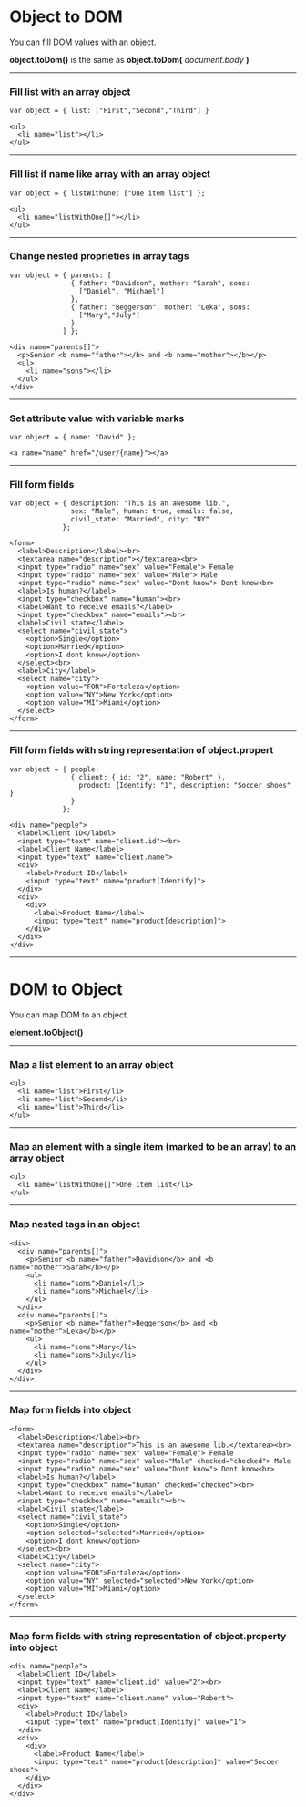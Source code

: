 # Object to DOM
You can fill DOM values with an object.

**object.toDom()** is the same as **object.toDom(** *document.body* **)**

----------

### Fill list with an array object
    var object = { list: ["First","Second","Third"] }
<!-- -->
    <ul>
      <li name="list"></li>
    </ul>

----------

### Fill list if name like array with an array object
    var object = { listWithOne: ["One item list"] };
<!-- -->
    <ul>
      <li name="listWithOne[]"></li>
    </ul>

----------

### Change nested proprieties in array tags
    var object = { parents: [
                   { father: "Davidson", mother: "Sarah", sons: 
                     ["Daniel", "Michael"]
                   },
                   { father: "Beggerson", mother: "Leka", sons:
                     ["Mary","July"]
                   }
                 ] };
<!-- -->
    <div name="parents[]">
      <p>Senior <b name="father"></b> and <b name="mother"></b></p>
      <ul>
        <li name="sons"></li>
      </ul>
    </div>

----------

### Set attribute value with variable marks
    var object = { name: "David" };
<!-- -->
    <a name="name" href="/user/{name}"></a>

----------

### Fill form fields
    var object = { description: "This is an awesome lib.",
                   sex: "Male", human: true, emails: false,
                   civil_state: "Married", city: "NY"
                 };
<!-- -->
    <form>
      <label>Description</label><br>
      <textarea name="description"></textarea><br>
      <input type="radio" name="sex" value="Female"> Female
      <input type="radio" name="sex" value="Male"> Male
      <input type="radio" name="sex" value="Dont know"> Dont know<br>
      <label>Is human?</label>
      <input type="checkbox" name="human"><br>
      <label>Want to receive emails?</label>
      <input type="checkbox" name="emails"><br>
      <label>Civil state</label>
      <select name="civil_state">
        <option>Single</option>
        <option>Married</option>
        <option>I dont know</option>
      </select><br>
      <label>City</label>
      <select name="city">
        <option value="FOR">Fortaleza</option>
        <option value="NY">New York</option>
        <option value="MI">Miami</option>
      </select>
    </form>

----------

### Fill form fields with string representation of object.propert
    var object = { people: 
                   { client: { id: "2", name: "Robert" },
                     product: {Identify: "1", description: "Soccer shoes" }
                   }
                 };
<!-- -->
    <div name="people">
      <label>Client ID</label>
      <input type="text" name="client.id"><br>
      <label>Client Name</label>
      <input type="text" name="client.name">
      <div>
        <label>Product ID</label>
        <input type="text" name="product[Identify]">
      </div>
      <div>
        <div>
          <label>Product Name</label>
          <input type="text" name="product[description]">
        </div>
      </div>
    </div>

----------

# DOM to Object
You can map DOM to an object.

**element.toObject()**

----------

### Map a list element to an array object
    <ul>
      <li name="list">First</li>
      <li name="list">Second</li>
      <li name="list">Third</li>
    </ul>

----------

### Map an element with a single item (marked to be an array) to an array object
    <ul>
      <li name="listWithOne[]">One item list</li>
    </ul>

----------

### Map nested tags in an object
    <div>
      <div name="parents[]">
        <p>Senior <b name="father">Davidson</b> and <b name="mother">Sarah</b></p>
        <ul>
          <li name="sons">Daniel</li>
          <li name="sons">Michael</li>
        </ul>
      </div>
      <div name="parents[]">
        <p>Senior <b name="father">Beggerson</b> and <b name="mother">Leka</b></p>
        <ul>
          <li name="sons">Mary</li>
          <li name="sons">July</li>
        </ul>
      </div>
    </div>

----------

### Map form fields into object
    <form>
      <label>Description</label><br>
      <textarea name="description">This is an awesome lib.</textarea><br>
      <input type="radio" name="sex" value="Female"> Female
      <input type="radio" name="sex" value="Male" checked="checked"> Male
      <input type="radio" name="sex" value="Dont know"> Dont know<br>
      <label>Is human?</label>
      <input type="checkbox" name="human" checked="checked"><br>
      <label>Want to receive emails?</label>
      <input type="checkbox" name="emails"><br>
      <label>Civil state</label>
      <select name="civil_state">
        <option>Single</option>
        <option selected="selected">Married</option>
        <option>I dont know</option>
      </select><br>
      <label>City</label>
      <select name="city">
        <option value="FOR">Fortaleza</option>
        <option value="NY" selected="selected">New York</option>
        <option value="MI">Miami</option>
      </select>
    </form>

----------

### Map form fields with string representation of object.property into object
    <div name="people">
      <label>Client ID</label>
      <input type="text" name="client.id" value="2"><br>
      <label>Client Name</label>
      <input type="text" name="client.name" value="Robert">
      <div>
        <label>Product ID</label>
        <input type="text" name="product[Identify]" value="1">
      </div>
      <div>
        <div>
          <label>Product Name</label>
          <input type="text" name="product[description]" value="Soccer shoes">
        </div>
      </div>
    </div>
